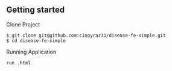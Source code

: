 ## Getting started

Clone Project
```
$ git clone git@github.com:cinoyraz31/disease-fe-simple.git
$ cd disease-fe-simple
```

Running Application
```
run .html
```